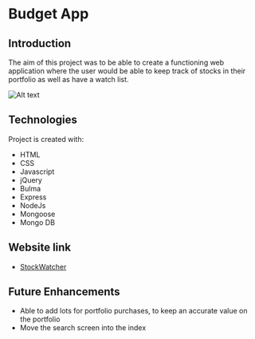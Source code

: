 # Budget App
## Introduction
The aim of this project was to be able to create a functioning web application where the user would be able to keep track of stocks in their portfolio as well as have a watch list.

![Alt text](https://i.imgur.com/sRtGxhi.png "Transaction Page")



## Technologies
Project is created with:  
* HTML  
* CSS
* Javascript
* jQuery
* Bulma
* Express
* NodeJs
* Mongoose
* Mongo DB

## Website link
* [StockWatcher](https://t-stockwatcher.herokuapp.com/stocks)

## Future Enhancements
* Able to add lots for portfolio purchases, to keep an accurate value on the portfolio
* Move the search screen into the index
